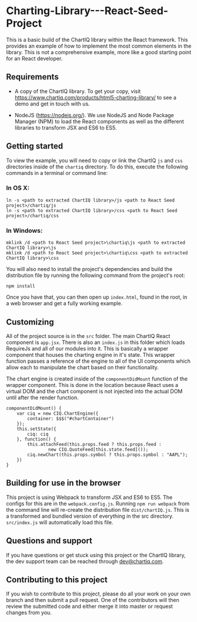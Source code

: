 # Charting-Library---React-Seed-Project

This is a basic build of the ChartIQ library within the React framework. This provides an example of how to implement the most common elements in the library. This is not a comprehensive example, more like a good starting point for an React developer.

## Requirements

* A copy of the ChartIQ library. To get your copy, visit https://www.chartiq.com/products/html5-charting-library/ to see a demo and get in touch with us.

* NodeJS (https://nodejs.org/). We use NodeJS and Node Package Manager (NPM) to load the React components as well as the different libraries to transform JSX and ES6 to ES5.

## Getting started

To view the example, you will need to copy or link the ChartIQ `js` and `css` directories inside of the `chartiq` directory. To do this, execute the following commands in a terminal or command line:

### In OS X:

```
ln -s <path to extracted ChartIQ library>/js <path to React Seed project>/chartiq/js
ln -s <path to extracted ChartIQ library>/css <path to React Seed project>/chartiq/css
```

### In Windows:

```
mklink /d <path to React Seed project>\chartiq\js <path to extracted ChartIQ library>\js
mklink /d <path to React Seed project>\chartiq\css <path to extracted ChartIQ library>\css
```

You will also need to install the project's dependencies and build the distribution file by running the following command from the project's root:

```
npm install
```

Once you have that, you can then open up `index.html`, found in the root, in a web browser and get a fully working example.

## Customizing

All of the project source is in the `src` folder. The main ChartIQ React component is `app.jsx`. There is also an `index.js` in this folder which loads RequireJs and all of our modules into it. This is basically a wrapper component that houses the charting engine in it's state. This wrapper function passes a reference of the engine to all of the UI components which allow each to manipulate the chart based on their functionality.

The chart engine is created inside of the `componentDidMount` function of the wrapper component. This is done in the location because React uses a virtual DOM and the chart component is not injected into the actual DOM until after the render function.

```
componentDidMount() {
    var ciq = new CIQ.ChartEngine({
        container: $$$("#chartContainer")
    });
    this.setState({
        ciq: ciq
    }, function() {
        this.attachFeed(this.props.feed ? this.props.feed :
                new CIQ.QuoteFeed[this.state.feed]());
        ciq.newChart(this.props.symbol ? this.props.symbol : "AAPL");
    })
}
```


## Building for use in the browser

This project is using Webpack to transform JSX and ES6 to ES5. The configs for this are in the `webpack.config.js`.
Running `npm run webpack` from the command line will re-create the distribution file `dist/chartIQ.js`.
This is a transformed and bundled version of everything in the src directory. `src/index.js` will automatically load this file.


## Questions and support

If you have questions or get stuck using this project or the ChartIQ library, the dev support team can be reached through [dev@chartiq.com](mailto:dev@chartiq.com).

## Contributing to this project

If you wish to contribute to this project, please do all your work on your own branch and then submit a pull request. One of the contributors will then review the submitted code and either merge it into master or request changes from you.
